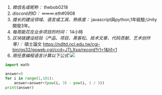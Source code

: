 1. *微信名或昵称：* thebob0218
2. *discord的ID：* ∞∞∞.eth#0908
3. *擅长的建设领域、语言或工具、熟练度：* javascript與python,1年經驗;Unity開發3年。
4. *每周能花在业余项目的时间：* 14小時
5. *区块链建设经验（产品、项目、黑客松、技术文章、代码贡献、艺术创作等）：* 碩士論文 https://ndltd.ncl.edu.tw/cgi-bin/gs32/gsweb.cgi/ccd=JTLXsq/record?r1=1&h1=1
6. *用任意编程语言计算以下公式*
![](https://latex.codecogs.com/svg.image?\sum_{n=1}^{100}\left&space;(n^{3}-\sqrt[3]{n}&space;\right&space;))

```python
import math

answer=0
for i in range(1,101):
    answer=answer+(pow(i, 3) - pow(i, 1 / 3))
print(answer)
```
